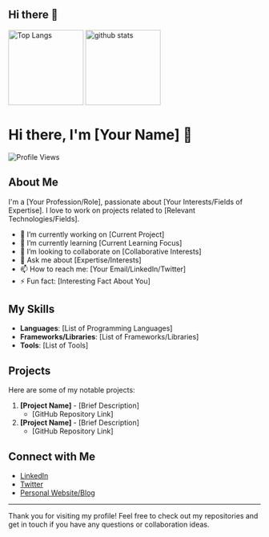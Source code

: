 ## Hi there 👋

<!--
**KosugeShoui/KosugeShoui** is a ✨ _special_ ✨ repository because its `README.md` (this file) appears on your GitHub profile.

Here are some ideas to get you started:

- 🔭 I’m currently working on ...
- 🌱 I’m currently learning ...
- 👯 I’m looking to collaborate on ...
- 🤔 I’m looking for help with ...
- 💬 Ask me about ...
- 📫 How to reach me: ...
- 😄 Pronouns: ...
- ⚡ Fun fact: ...
-->
<p align="left"> 
  <img alt="Top Langs" height="150px" src="https://github-readme-stats.vercel.app/api/top-langs/?username=KosugeShoui&layout=compact&show_icons=true&theme=onedark" />
  <img alt="github stats" height="150px" src="https://github-readme-stats.vercel.app/api?username=KosugeShoui&theme=onedark&show_icons=ture" />
</p>

# Hi there, I'm [Your Name] 👋

![Profile Views](https://komarev.com/ghpvc/?username=KosugeShoui&color=brightgreen)

## About Me

I'm a [Your Profession/Role], passionate about [Your Interests/Fields of Expertise]. I love to work on projects related to [Relevant Technologies/Fields].

- 🔭 I’m currently working on [Current Project]
- 🌱 I’m currently learning [Current Learning Focus]
- 👯 I’m looking to collaborate on [Collaborative Interests]
- 💬 Ask me about [Expertise/Interests]
- 📫 How to reach me: [Your Email/LinkedIn/Twitter]
- ⚡ Fun fact: [Interesting Fact About You]

## My Skills

- **Languages**: [List of Programming Languages]
- **Frameworks/Libraries**: [List of Frameworks/Libraries]
- **Tools**: [List of Tools]

## Projects

Here are some of my notable projects:

1. **[Project Name]** - [Brief Description]
   - [GitHub Repository Link]
2. **[Project Name]** - [Brief Description]
   - [GitHub Repository Link]


## Connect with Me

- [LinkedIn](https://www.linkedin.com/in/your-linkedin/)
- [Twitter](https://twitter.com/your-twitter/)
- [Personal Website/Blog](https://your-website.com)

---

Thank you for visiting my profile! Feel free to check out my repositories and get in touch if you have any questions or collaboration ideas.
